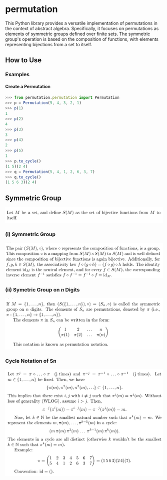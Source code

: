# permutation
This Python library provides a versatile implementation of permutations in the context of abstract algebra. Specifically, it focuses on permutations as elements of symmetric groups defined over finite sets. The symmetric group's operation is based on the composition of functions, with elements representing bijections from a set to itself.

## How to Use
### Examples
#### Create a Permutation
```js
>>> from permutation.permutation import Permutation
>>> p = Permutation(5, 4, 3, 2, 1)
>>> p(1) 
1
>>> p(2)
4
>>> p(3)
3
>>> p(4)
2
>>> p(5)
1
>>> p.to_cycle()
(1 5)(2 4)
>>> q = Permutation(5, 4, 1, 2, 6, 3, 7)
>>> q.to_cycle()
(1 5 6 3)(2 4)
```

## Symmetric Group
<p float="left">
   <img src="./res/math1.png">
</p>

### (i) Symmetric Group
<p float="left">
   <img src="./res/math2.png">
</p>

### (ii) Symetric Group on *n* Digits
<p float="left">
   <img src="./res/math3.png">
</p>

### Cycle Notation of Sn
<p float="left">
   <img src="./res/math4.png">
</p>
